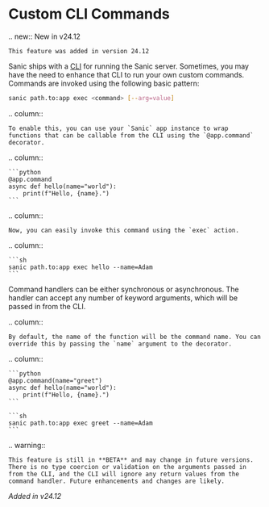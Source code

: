 # Custom CLI Commands

.. new:: New in v24.12

    This feature was added in version 24.12

Sanic ships with a [CLI](../running/running.html#running-via-command) for running the Sanic server. Sometimes, you may have the need to enhance that CLI to run your own custom commands. Commands are invoked using the following basic pattern:

```sh
sanic path.to:app exec <command> [--arg=value]
```

.. column::

    To enable this, you can use your `Sanic` app instance to wrap functions that can be callable from the CLI using the `@app.command` decorator.

.. column::

    ```python
    @app.command
    async def hello(name="world"):
        print(f"Hello, {name}.")
    ```
    
.. column::

    Now, you can easily invoke this command using the `exec` action. 
    
.. column::

    ```sh
    sanic path.to:app exec hello --name=Adam
    ```
    
Command handlers can be either synchronous or asynchronous. The handler can accept any number of keyword arguments, which will be passed in from the CLI.

.. column::

    By default, the name of the function will be the command name. You can override this by passing the `name` argument to the decorator.
    
.. column::

    ```python
    @app.command(name="greet")
    async def hello(name="world"):
        print(f"Hello, {name}.")
    ```
    
    ```sh
    sanic path.to:app exec greet --name=Adam
    ```

.. warning::

    This feature is still in **BETA** and may change in future versions. There is no type coercion or validation on the arguments passed in from the CLI, and the CLI will ignore any return values from the command handler. Future enhancements and changes are likely.

*Added in v24.12*
